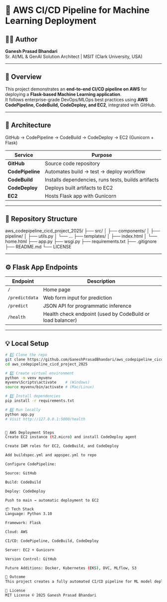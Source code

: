 # 🚀 AWS CI/CD Pipeline for Machine Learning Deployment

## 👨‍💻 Author
**Ganesh Prasad Bhandari**  
Sr. AI/ML & GenAI Solution Architect | MSIT (Clark University, USA)

---

## 🧠 Overview
This project demonstrates an **end-to-end CI/CD pipeline on AWS** for deploying a **Flask-based Machine Learning application**.  
It follows enterprise-grade DevOps/MLOps best practices using **AWS CodePipeline, CodeBuild, CodeDeploy, and EC2**, integrated with GitHub.

---

## 🧩 Architecture
GitHub → CodePipeline → CodeBuild → CodeDeploy → EC2 (Gunicorn + Flask)


| Service | Purpose |
|----------|----------|
| **GitHub** | Source code repository |
| **CodePipeline** | Automates build → test → deploy workflow |
| **CodeBuild** | Installs dependencies, runs tests, builds artifacts |
| **CodeDeploy** | Deploys built artifacts to EC2 |
| **EC2** | Hosts Flask app with Gunicorn |

---

## 📁 Repository Structure
aws_codepipeline_cicd_project_2025/
├── src/
│ ├── components/
│ ├── pipeline/
│ ├── utils.py
│ └── ...
├── templates/
│ ├── index.html
│ └── home.html
├── app.py
├── wsgi.py
├── requirements.txt
├── .gitignore
├── README.md
└── LICENSE



---

## ⚙️ Flask App Endpoints
| Endpoint | Description |
|-----------|--------------|
| `/` | Home page |
| `/predictdata` | Web form input for prediction |
| `/predict` | JSON API for programmatic inference |
| `/health` | Health check endpoint (used by CodeBuild or load balancer) |

---

## 💡 Local Setup
```bash
# 1️⃣ Clone the repo
git clone https://github.com/GaneshPrasadBhandari/aws_codepipeline_cicd_project_2025
cd aws_codepipeline_cicd_project_2025

# 2️⃣ Create virtual environment
python -m venv myvenv
myvenv\Scripts\activate    # (Windows)
source myvenv/bin/activate # (Mac/Linux)

# 3️⃣ Install dependencies
pip install -r requirements.txt

# 4️⃣ Run locally
python app.py
# Visit http://127.0.0.1:5000/health


🧱 AWS Deployment Steps
Create EC2 instance (t2.micro) and install CodeDeploy agent

Create IAM roles for EC2, CodeBuild, and CodeDeploy

Add buildspec.yml and appspec.yml to repo

Configure CodePipeline:

Source: GitHub

Build: CodeBuild

Deploy: CodeDeploy

Push to main → automatic deployment to EC2

📦 Tech Stack
Language: Python 3.10

Framework: Flask

Cloud: AWS

CI/CD: CodePipeline, CodeBuild, CodeDeploy

Server: EC2 + Gunicorn

Version Control: GitHub

Future Additions: Docker, Kubernetes (EKS), DVC, MLflow, S3

🏁 Outcome
This project creates a fully automated CI/CD pipeline for ML model deployment — a job-ready, production-level demonstration of DevOps + MLOps integration.

📜 License
MIT License © 2025 Ganesh Prasad Bhandari


